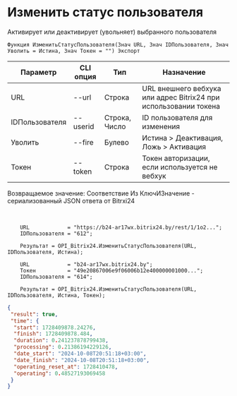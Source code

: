 ﻿---
sidebar_position: 5
---

# Изменить статус пользователя
 Активирует или деактивирует (увольняет) выбранного пользователя



`Функция ИзменитьСтатусПользователя(Знач URL, Знач IDПользователя, Знач Уволить = Истина, Знач Токен = "") Экспорт`

  | Параметр | CLI опция | Тип | Назначение |
  |-|-|-|-|
  | URL | --url | Строка | URL внешнего вебхука или адрес Bitrix24 при использовании токена |
  | IDПользователя | --userid | Строка, Число | ID пользователя для изменения |
  | Уволить | --fire | Булево | Истина > Деактивация, Ложь > Активация |
  | Токен | --token | Строка | Токен авторизации, если используется не вебхук |

  
  Возвращаемое значение:   Соответствие Из КлючИЗначение - сериализованный JSON ответа от Bitrxi24

<br/>




```bsl title="Пример кода"
    URL            = "https://b24-ar17wx.bitrix24.by/rest/1/1o2...";
    IDПользователя = "612";

    Результат = OPI_Bitrix24.ИзменитьСтатусПользователя(URL, IDПользователя, Истина);

    URL            = "b24-ar17wx.bitrix24.by";
    Токен          = "49e20867006e9f06006b12e400000001000...";
    IDПользователя = "614";

    Результат = OPI_Bitrix24.ИзменитьСтатусПользователя(URL, IDПользователя, Истина, Токен);
```
    



```json title="Результат"
{
 "result": true,
 "time": {
  "start": 1728409878.24276,
  "finish": 1728409878.484,
  "duration": 0.241237878799438,
  "processing": 0.21386194229126,
  "date_start": "2024-10-08T20:51:18+03:00",
  "date_finish": "2024-10-08T20:51:18+03:00",
  "operating_reset_at": 1728410478,
  "operating": 0.48527193069458
 }
}
```
